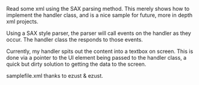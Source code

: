 Read some xml using the SAX parsing method. This merely shows how to implement the handler class, and is a nice sample for future, more in depth xml projects.

Using a SAX style parser, the parser will call events on the handler as they occur. The handler class the responds to those events.

Currently, my handler spits out the content into a textbox on screen. This is done via a pointer to the UI element being passed to the handler class, a quick but dirty solution to getting the data to the screen.

samplefile.xml thanks to ezust & ezust.